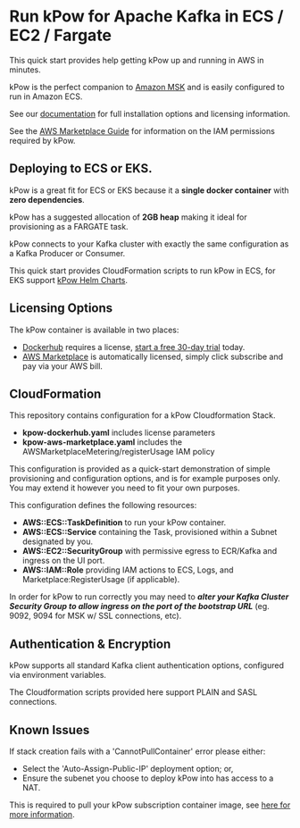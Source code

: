 # Run kPow for Apache Kafka in ECS / EC2 / Fargate

This quick start provides help getting kPow up and running in AWS in minutes.

kPow is the perfect companion to [Amazon MSK](https://aws.amazon.com/msk/) and is easily configured to run in Amazon ECS.

See our [documentation](https://docs.kpow.io/) for full installation options and licensing information.

See the [AWS Marketplace Guide](https://docs.kpow.io/installation/aws-marketplace) for information on the IAM permissions required by kPow.

## Deploying to ECS or EKS.

kPow is a great fit for ECS or EKS because it a **single docker container** with **zero dependencies**.

kPow has a suggested allocation of **2GB heap** making it ideal for provisioning as a FARGATE task.

kPow connects to your Kafka cluster with exactly the same configuration as a Kafka Producer or Consumer.

This quick start provides CloudFormation scripts to run kPow in ECS, for EKS support [kPow Helm Charts](https://github.com/operatr-io/kpow-helm-charts).

## Licensing Options

The kPow container is available in two places:

* [Dockerhub](https://hub.docker.com/r/operatr/kpow) requires a license, [start a free 30-day trial](https://kpow.io/try) today.
* [AWS Marketplace](https://aws.amazon.com/marketplace/seller-profile?id=ab356f1d-3394-4523-b5d4-b339e3cca9e0&ref=dtl_B084BTWJHD) is automatically licensed, simply click subscribe and pay via your AWS bill.

## CloudFormation

This repository contains configuration for a kPow Cloudformation Stack.

* **kpow-dockerhub.yaml** includes license parameters
* **kpow-aws-marketplace.yaml** includes the AWSMarketplaceMetering/registerUsage IAM policy

This configuration is provided as a quick-start demonstration of simple provisioning and configuration options, and is for example purposes only. You may extend it however you need to fit your own purposes.

This configuration defines the following resources:

* **AWS::ECS::TaskDefinition** to run your kPow container.
* **AWS::ECS::Service** containing the Task, provisioned within a Subnet designated by you.
* **AWS::EC2::SecurityGroup** with permissive egress to ECR/Kafka and ingress on the UI port.
* **AWS::IAM::Role** providing IAM actions to ECS, Logs, and Marketplace:RegisterUsage (if applicable).

In order for kPow to run correctly you may need to ***alter your Kafka Cluster Security Group to allow ingress on the port of the bootstrap URL*** (eg. 9092, 9094 for MSK w/ SSL connections, etc).

## Authentication & Encryption

kPow supports all standard Kafka client authentication options, configured via environment variables.

The Cloudformation scripts provided here support PLAIN and SASL connections.

## Known Issues

If stack creation fails with a 'CannotPullContainer' error please either:

* Select the 'Auto-Assign-Public-IP' deployment option; or,
* Ensure the subenet you choose to deploy kPow into has access to a NAT.

This is required to pull your kPow subscription container image, see [here for more information](https://github.com/aws/amazon-ecs-agent/issues/1128).

